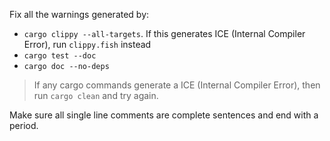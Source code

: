 Fix all the warnings generated by:
  - `cargo clippy --all-targets`. If this generates ICE (Internal Compiler Error), run `clippy.fish` instead
  - `cargo test --doc`
  - `cargo doc --no-deps`

> If any cargo commands generate a ICE (Internal Compiler Error), then run `cargo clean` and try again.

Make sure all single line comments are complete sentences and end with a period.